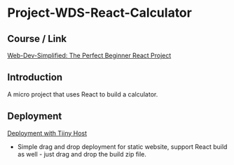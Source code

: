 # Project-WDS-React-Calculator

## Course / Link

[Web-Dev-Simplified: The Perfect Beginner React Project](https://www.youtube.com/watch?v=DgRrrOt0Vr8)

## Introduction

A micro project that uses React to build a calculator.

## Deployment

[Deployment with Tiiny Host](https://alyap-react-calculator.tiiny.site/)

- Simple drag and drop deployment for static website, support React build as well - just drag and drop the build zip file.

